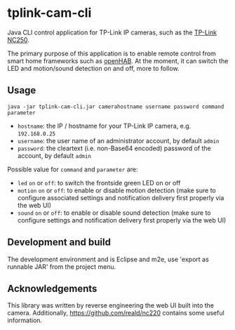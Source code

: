 # tplink-cam-cli

Java CLI control application for TP-Link IP cameras, such as the [TP-Link NC250](http://www.tp-link.com/us/products/details/cat-5515_TL-NC250.html).

The primary purpose of this application is to enable remote control from smart home frameworks such as [openHAB](http://openhab.org). At the moment, it can switch the LED and motion/sound detection on and off, more to follow.

## Usage

`
java -jar tplink-cam-cli.jar camerahostname username password command parameter
`
* `hostname`: the IP / hostname for your TP-Link IP camera, e.g. `192.168.0.25`
* `username`: the user name of an administrator account, by default `admin`
* `password`: the cleartext (i.e. non-Base64 encoded) password of the account, by default `admin`

Possible value for `command` and `parameter` are:
* `led` `on` or `off`: to switch the frontside green LED on or off
* `motion` `on` or `off`: to enable or disable motion detection (make sure to configure associated settings and notification delivery first properly via the web UI)
* `sound` `on` or `off`: to enable or disable sound detection (make sure to configure settings and notification delivery first properly via the web UI)

## Development and build

The development environment and is Eclipse and m2e, use 'export as runnable JAR' from the project menu.

## Acknowledgements

This library was written by reverse engineering the web UI built into the camera. Additionally, https://github.com/reald/nc220 contains some useful information.
